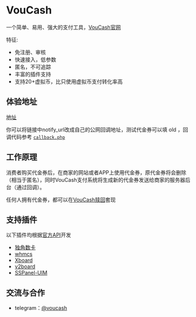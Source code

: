 VouCash
===========

一个简单、易用、强大的支付工具，[VouCash官网](https://voucash.com/zh)

特征:
- 免注册、审核
- 快速接入，低参数
- 匿名，不可追踪
- 丰富的插件支持
- 支持20+虚拟币，比只使用虚拟币支付转化率高

体验地址
------
[地址](https://voucash.com/api/payment?amount=30&currency=CNY&order_id=15b8388d&notify_url=http://localhost/payment/notify/voucash&return_url=https://github.com/voucash/voucash)

你可以将链接中notify_url改成自己的公网回调地址，测试代金券可以填 old ，回调代码参考 [`callback.php`](https://github.com/voucash/voucash/blob/master/callback.php)

工作原理
------

消费者购买代金券后，在商家的网站或者APP上使用代金券，原代金券将会删除（相当于匿名），同时VouCash支付系统将生成新的代金券发送给商家的服务器后台（通过回调）。

任何人拥有代金券，都可以在[VouCash赎回](https://voucash.com/zh/redeem)套现

支持插件
------

以下插件均根据[官方API](https://voucash.com/cn/merchant)开发

- [独角数卡](https://github.com/voucash/dujiaoka)
- [whmcs](https://github.com/voucash/whmcs)
- [Xboard](https://github.com/voucash/v2board)
- [v2board](https://github.com/voucash/v2board)
- [SSPanel-UIM](https://github.com/voucash/sspanel-uim)

交流与合作
------

 - telegram：[@voucash](https://t.me/voucash)